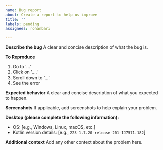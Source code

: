 ```yaml
---
name: Bug report
about: Create a report to help us improve
title: ''
labels: pending
assignees: rohanbari

---
```


**Describe the bug**
A clear and concise description of what the bug is.

**To Reproduce**
  1. Go to '...'
  2. Click on '....'
  3. Scroll down to '....'
  4. See the error

**Expected behavior**
A clear and concise description of what you expected to happen.

**Screenshots**
If applicable, add screenshots to help explain your problem.

**Desktop (please complete the following information):**
 - OS: [e.g., Windows, Linux, macOS, etc.]
 - Kotlin version details: [e.g., `223-1.7.20-release-201-IJ7571.182`]

**Additional context**
Add any other context about the problem here.
